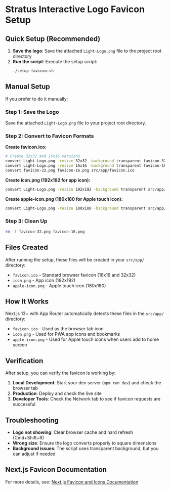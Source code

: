 # Stratus Interactive Logo Favicon Setup

## Quick Setup (Recommended)

1. **Save the logo**: Save the attached `Light-Logo.png` file to the project root directory
2. **Run the script**: Execute the setup script:
   ```bash
   ./setup-favicon.sh
   ```

## Manual Setup

If you prefer to do it manually:

### Step 1: Save the Logo
Save the attached `Light-Logo.png` file to your project root directory.

### Step 2: Convert to Favicon Formats

**Create favicon.ico:**
```bash
# Create 32x32 and 16x16 versions
convert Light-Logo.png -resize 32x32 -background transparent favicon-32.png
convert Light-Logo.png -resize 16x16 -background transparent favicon-16.png
convert favicon-32.png favicon-16.png src/app/favicon.ico
```

**Create icon.png (192x192 for app icon):**
```bash
convert Light-Logo.png -resize 192x192 -background transparent src/app/icon.png
```

**Create apple-icon.png (180x180 for Apple touch icon):**
```bash
convert Light-Logo.png -resize 180x180 -background transparent src/app/apple-icon.png
```

### Step 3: Clean Up
```bash
rm -f favicon-32.png favicon-16.png
```

## Files Created

After running the setup, these files will be created in your `src/app/` directory:

- `favicon.ico` - Standard browser favicon (16x16 and 32x32)
- `icon.png` - App icon (192x192)
- `apple-icon.png` - Apple touch icon (180x180)

## How It Works

Next.js 13+ with App Router automatically detects these files in the `src/app/` directory:

- `favicon.ico` - Used as the browser tab icon
- `icon.png` - Used for PWA app icons and bookmarks
- `apple-icon.png` - Used for Apple touch icons when users add to home screen

## Verification

After setup, you can verify the favicon is working by:

1. **Local Development**: Start your dev server (`npm run dev`) and check the browser tab
2. **Production**: Deploy and check the live site
3. **Developer Tools**: Check the Network tab to see if favicon requests are successful

## Troubleshooting

- **Logo not showing**: Clear browser cache and hard refresh (Cmd+Shift+R)
- **Wrong size**: Ensure the logo converts properly to square dimensions
- **Background issues**: The script uses transparent background, but you can adjust if needed

## Next.js Favicon Documentation

For more details, see: [Next.js Favicon and Icons Documentation](https://nextjs.org/docs/app/api-reference/file-conventions/metadata/app-icons) 